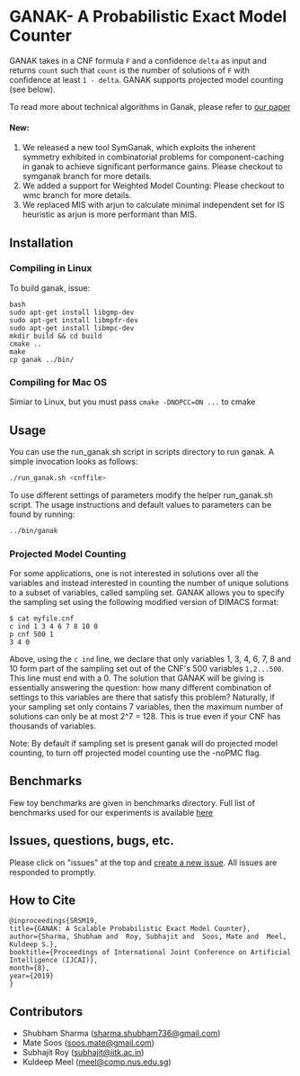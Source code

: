 # GANAK- A Probabilistic Exact Model Counter
GANAK  takes in a CNF formula `F` and a confidence `delta` as input and returns `count` such that `count` is the number of solutions of `F` with confidence at least `1 - delta`. GANAK supports projected model counting (see below). 

To read more about technical algorithms in Ganak, please refer to [our paper](https://www.comp.nus.edu.sg/~meel/Papers/ijcai19srsm.pdf) 

#### New:
1. We released a new tool SymGanak, which exploits the inherent symmetry exhibited in combinatorial problems for component-caching in ganak to achieve significant performance gains. Please checkout to symganak branch for more details.
2. We added a support for Weighted Model Counting: Please checkout to wmc branch for more details.
3. We replaced MIS with arjun to calculate minimal independent set for IS heuristic as arjun is more performant than MIS.

## Installation

### Compiling in Linux

To build ganak, issue:

```
bash
sudo apt-get install libgmp-dev
sudo apt-get install libmpfr-dev
sudo apt-get install libmpc-dev
mkdir build && cd build
cmake ..
make
cp ganak ../bin/
```

### Compiling for Mac OS

Simiar to Linux, but you must pass `cmake -DNOPCC=ON ...` to cmake 

## Usage
You can use the run_ganak.sh script in scripts directory to run ganak. A simple invocation looks as follows:
```bash
./run_ganak.sh <cnffile>
```

To use different settings of parameters modify the helper run_ganak.sh script. The usage instructions and default values to parameters can be found by running:  
```bash
../bin/ganak
```
### Projected Model Counting
For some applications, one is not interested in solutions over all the variables and instead interested in counting the number of unique solutions to a subset of variables, called sampling set. GANAK allows you to specify the sampling set using the following modified version of DIMACS format:

```
$ cat myfile.cnf
c ind 1 3 4 6 7 8 10 0
p cnf 500 1
3 4 0
```
Above, using the `c ind` line, we declare that only variables 1, 3, 4, 6, 7, 8 and 10 form part of the sampling set out of the CNF's 500 variables `1,2...500`. This line must end with a 0. The solution that GANAK will be giving is essentially answering the question: how many different combination of settings to this variables are there that satisfy this problem? Naturally, if your sampling set only contains 7 variables, then the maximum number of solutions can only be at most 2^7 = 128. This is true even if your CNF has thousands of variables.

Note: By default if sampling set is present ganak will do projected model counting, to turn off projected model counting use the -noPMC flag.

## Benchmarks
Few toy benchmarks are given in benchmarks directory. Full list of benchmarks used for our experiments is available [here](https://drive.google.com/file/d/15dUJI55drFH_0-4-qWjoF_YR0amb3xnK/view?usp=sharing)


## Issues, questions, bugs, etc.
Please click on "issues" at the top and [create a new issue](https://github.com/meelgroup/ganak/issues). All issues are responded to promptly.

## How to Cite
```
@inproceedings{SRSM19,
title={GANAK: A Scalable Probabilistic Exact Model Counter},
author={Sharma, Shubham and  Roy, Subhajit and  Soos, Mate and  Meel, Kuldeep S.},
booktitle={Proceedings of International Joint Conference on Artificial Intelligence (IJCAI)},
month={8},
year={2019}
}
```

## Contributors
  * Shubham Sharma (sharma.shubham736@gmail.com)
  * Mate Soos (soos.mate@gmail.com)
  * Subhajit Roy (subhajit@iitk.ac.in)
  * Kuldeep Meel (meel@comp.nus.edu.sg)
